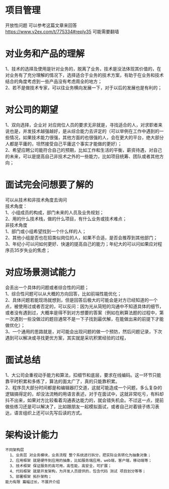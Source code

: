 # 项目管理   
  开放性问题 可以参考这篇文章来回答 https://www.v2ex.com/t/775334#reply35 可能需要翻墙  
  
# 对业务和产品的理解  
  1、技术的选择及使用是针对业务的，脱离了业务，技术是没法体现其价值的，在对业务有了充分理解的情况下，选择适合于业务的技术方案，有助于在业务和技术结合的角度考虑到一些产品没有考虑周全的地方；  
  2、若不是做技术专家，可以往业务横向发展一下，对于以后的发展也是有利的；  
  
# 对公司的期望  
  1、双向选择，企业对 对应岗位人员的要求无非就是，寻找适合的人，对求职者来说也是，并发技术越强越好，是从综合能力去评定的（可以举例在工作中遇到的一些情况，如果技术能力很强，其他方面的也很强的人，会在更大的平台，绝大部分人都是平庸的，坦然接受自己平庸这个事实才能做的更好）；  
  2、希望应聘公司能符合自己的预期，比如工作和生活的平衡，薪资待遇，对自己的未来，可以是提高自己非技术之外的一些能力，比如项目统筹、团队或者其他方向；  
  
# 面试完会问想要了解的  
  可以从技术和非技术角度去询问  
    技术角度：  
      1、小组成员的构成，部门未来的人员及业务规划；  
      2、用的什么技术栈，做的什么项目，有什么业务或技术难点；  
    非技术角度  
      1、部门或小组希望找到一个什么样的人；  
      2、其他小组是否也在招类似岗位的人，如果不合适，是否会推荐到其他部门；  
      3、年纪小可以问如何更好、快速的提高自己的能力；年纪大的可以问如果应对程序员35岁失业的焦虑；  
  
# 对应场景测试能力  
  会丢出一个具体的问题或者综合性的问题；  
  1、综合性问题可以从大概的方向回答，比如前端性能优化；  
  2、具体问题若能现场就想到，但是回答后极大的可能会是对方已经知道的一个点，被使用过或者否定的，可以反问：因为光从简短的沟通中不知道具体的细节，或者没有遇到过，大概率是得不到对方想要的答案（例如在刷算法题的过程中，第一次遇到一些没做过的题目通常不是一下子找到最优解，在能做出来的前提下才能做优化）；  
  3、一个通用的思路就是，对可能会出现问题的做一个预防，然后问题记录，下次遇到可以解决或寻找更优方案，其实就是采坑积累经验的过程，  
  
# 面试总结
  1、大公司会重视动手能力和算法，扣细节和底层，要求在线编码。这一环节只能靠平时积累和多练了，算法的面太广了，真的只能靠积累。  
  2、程序员大部分时间都是和编辑器打交道，这就可能造成一个问题，多么复杂的逻辑搞得定的，却没法流畅的用语言表述，对于在面试中，这就非常吃亏，有料却抖不出来，如果对方比较看着沟通表达能力的，就会错失机会。不过这一点，提前做些练习还是可以解决了，比如跟朋友一起模拟面试，或者自己对着镜子练习表达，语言组织上还可以先写后读的方式。  
  
# 架构设计能力
    不同架构层
      1、业务层 对业务模块，业务流程 整个系统进行拆分，把实际业务转化为抽象对象；
      2、应用框架 就是硬件到应用的抽象，比如服务端应用，web端，客户端，移动端等；
      3、技术框架 保证服务的高可用，高性能，高安全，可扩展；
      4、代码框架 就是开发架构，为开发人员提供的，包含代码 测试 项目划分等等；
      5、部署框架 拓扑架构；
    能力有限 篇幅过长，不展开介绍
